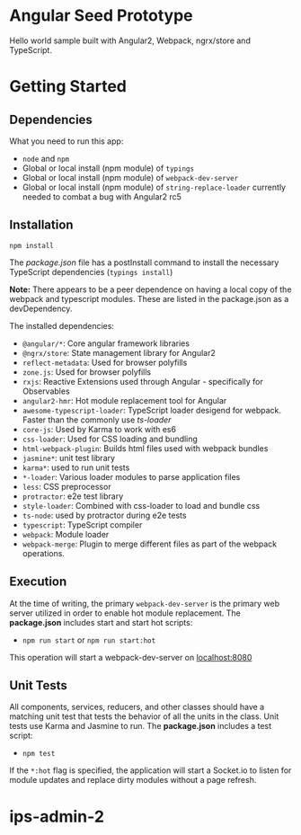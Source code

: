 # Angular Seed Prototype

Hello world sample built with Angular2, Webpack, ngrx/store and TypeScript.

# Getting Started
## Dependencies
What you need to run this app:

 * `node` and `npm`
 * Global or local install (npm module) of `typings`
 * Global or local install (npm module) of `webpack-dev-server`
 * Global or local install (npm module) of `string-replace-loader` currently needed to combat a bug with Angular2 rc5

## Installation

`npm install`

The _package.json_ file has a postInstall command to install the necessary TypeScript dependencies (`typings install`)

**Note:** There appears to be a peer dependence on having a local copy of the webpack and typescript modules.  These are listed in the package.json as a devDependency.

The installed dependencies:

* `@angular/*`: Core angular framework libraries
* `@ngrx/store`: State management library for Angular2
* `reflect-metadata`: Used for browser polyfills
* `zone.js`: Used for browser polyfills
* `rxjs`: Reactive Extensions used through Angular - specifically for Observables
* `angular2-hmr`: Hot module replacement tool for Angular
* `awesome-typescript-loader`: TypeScript loader desigend for webpack.  Faster than the commonly use *ts-loader*
* `core-js`: Used by Karma to work with es6
* `css-loader`: Used for CSS loading and bundling
* `html-webpack-plugin`: Builds html files used with webpack bundles
* `jasmine*`: unit test library
* `karma*`: used to run unit tests
* `*-loader`: Various loader modules to parse application files
* `less`: CSS preprocessor
* `protractor`: e2e test library
* `style-loader`: Combined with css-loader to load and bundle css
* `ts-node`: used by protractor during e2e tests
* `typescript`: TypeScript compiler
* `webpack`: Module loader
* `webpack-merge`: Plugin to merge different files as part of the webpack operations.

## Execution

At the time of writing, the primary `webpack-dev-server` is the primary web server utilized in order to enable hot module replacement.  The **package.json** includes start and start hot scripts:

* `npm run start` or `npm run start:hot`

This operation will start a webpack-dev-server on [localhost:8080](http://localhost:8080)

## Unit Tests

All components, services, reducers, and other classes should have a matching unit test that tests the behavior of all the units in the class. Unit tests use Karma and Jasmine to run.  The **package.json** includes a test script:

* `npm test`

If the `*:hot` flag is specified, the application will start a Socket.io to listen for module updates and replace dirty modules without a page refresh.
# ips-admin-2
